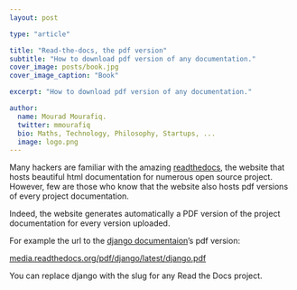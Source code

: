 ```yaml
---
layout: post

type: "article"

title: "Read-the-docs, the pdf version"
subtitle: "How to download pdf version of any documentation."
cover_image: posts/book.jpg
cover_image_caption: "Book"

excerpt: "How to download pdf version of any documentation."

author:
  name: Mourad Mourafiq.
  twitter: mmourafiq
  bio: Maths, Technology, Philosophy, Startups, ...
  image: logo.png
---
```


Many hackers are familiar with the amazing [readthedocs](http://readthedocs.org/), the website that hosts beautiful html documentation for numerous open source project. However, few are those who know that the website also hosts pdf versions of every project documentation.

Indeed, the website generates automatically a PDF version of the project documentation for every version uploaded.

For example the url to the [django documentaion](http://readthedocs.org/projects/django)’s pdf version:

[media.readthedocs.org/pdf/django/latest/django.pdf](http://media.readthedocs.org/pdf/django/latest/django.pdf)

You can replace django with the slug for any Read the Docs project.
